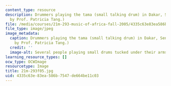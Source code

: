 ```yaml
---
content_type: resource
description: Drummers playing the tama (small talking drum) in Dakar, Senegal. (Photo
  by Prof. Patricia Tang.)
file: /media/courses/21m-293-music-of-africa-fall-2005/4335c63e83ea586b7547de664be11c03_21m-293f05.jpg
file_type: image/jpeg
image_metadata:
  caption: Drummers playing the tama (small talking drum) in Dakar, Senegal. (Photo
    by Prof. Patricia Tang.)
  credit: ''
  image-alt: Several people playing small drums tucked under their arms.
learning_resource_types: []
ocw_type: OCWImage
resourcetype: Image
title: 21m-293f05.jpg
uid: 4335c63e-83ea-586b-7547-de664be11c03
---
```

